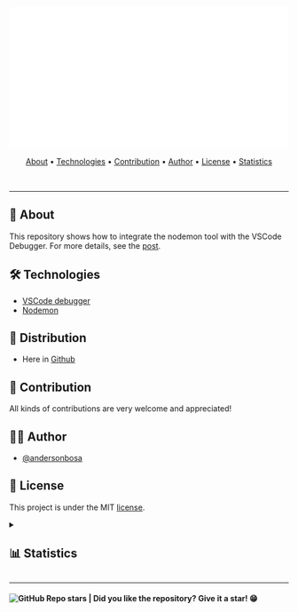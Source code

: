 <section align="center">

  <img src="./docs/banner.svg" title="Project banner" alt="Project banner" />

  <!-- badges -->

  <br>
  <p>
    <a href="#about">About</a> •
    <a href="#technologies">Technologies</a> •
    <a href="#contribution">Contribution</a> •
    <a href="#author">Author</a> •
    <a href="#license">License</a> •
    <a href="#statistics">Statistics</a>
  </p>
  <br>

</section>

---

<h2 id="about">💬 About</h2>

This repository shows how to integrate the nodemon tool with the VSCode Debugger. For more details, see the [post][post].

<h2 id="technologies"> 🛠️ Technologies</h2>


* [VSCode debugger](#)
* [Nodemon](#)


<h2>🚀 Distribution</h2>

* Here in [Github](https://github.com/andersonbosa/nodemon-vscode-tutorial)

<h2 id="contribution">🤝 Contribution</h2>

<p>
  All kinds of contributions are very welcome and appreciated! 
</p>

<h2 id="author">👨‍💻 Author</h2>

* [@andersonbosa](https://github.com/andersonbosa)

<h2 id="license"> 📝 License</h2>

This project is under the MIT [license](./LICENSE.md).

<details>
  <summary>
    <h2 id="statistics">📊 Statistics </h2>
  </summary>
  
  <h4> Stargazers </h4>
  <a href="https://github.com/andersonbosa/nodemon-vscode-tutorial/stargazers">
    <img src="https://reporoster.com/stars/andersonbosa/nodemon-vscode-tutorial" alt="Stargazers" title="Stargazers" />
  </a>

  <h4> Forkers </h4>
  <a href="https://github.com/andersonbosa/nodemon-vscode-tutorial/network/members">
    <img src="https://reporoster.com/forks/andersonbosa/nodemon-vscode-tutorial" alt="Forkers" title="Forkers" />
  </a>

</details>


---

<h4>  
  <img alt="GitHub Repo stars" src="https://img.shields.io/github/stars/andersonbosa/nodemon-vscode-tutorial?style=social">
  | Did you like the repository? Give it a star! 😁
</h4>

[post]: https://dev.to/t4inha/how-to-use-nodemon-with-vscode-debugger-2bpa
